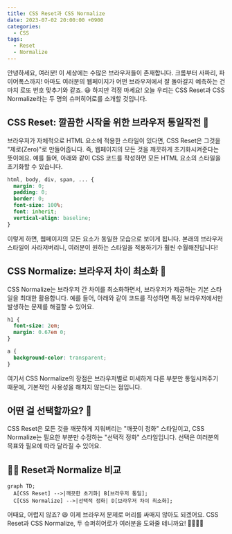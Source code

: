 ```yaml
---
title: CSS Reset과 CSS Normalize
date: 2023-07-02 20:00:00 +0900
categories:
  - CSS
tags:
  - Reset
  - Normalize
---
```


안녕하세요, 여러분! 이 세상에는 수많은 브라우저들이 존재합니다. 크롬부터 사파리, 파이어폭스까지! 아마도 여러분의 웹페이지가 어떤 브라우저에서 잘 돌아갈지 예측하는 건 마치 로또 번호 맞추기와 같죠. 😆 하지만 걱정 마세요! 오늘 우리는 CSS Reset과 CSS Normalize라는 두 명의 슈퍼히어로를 소개할 것입니다.

## CSS Reset: 깔끔한 시작을 위한 브라우저 통일작전 🧹

브라우저가 자체적으로 HTML 요소에 적용한 스타일이 있다면, CSS Reset은 그것을 "제로(Zero)"로 만들어줍니다. 즉, 웹페이지의 모든 것을 깨끗하게 초기화시켜준다는 뜻이에요. 예를 들어, 아래와 같이 CSS 코드를 작성하면 모든 HTML 요소의 스타일을 초기화할 수 있습니다.

```css
html, body, div, span, ... {
  margin: 0;
  padding: 0;
  border: 0;
  font-size: 100%;
  font: inherit;
  vertical-align: baseline;
}
```

이렇게 하면, 웹페이지의 모든 요소가 동일한 모습으로 보이게 됩니다. 본래의 브라우저 스타일이 사라져버리니, 여러분이 원하는 스타일을 적용하기가 훨씬 수월해진답니다!

## CSS Normalize: 브라우저 차이 최소화 🌈

CSS Normalize는 브라우저 간 차이를 최소화하면서, 브라우저가 제공하는 기본 스타일을 최대한 활용합니다. 예를 들어, 아래와 같이 코드를 작성하면 특정 브라우저에서만 발생하는 문제를 해결할 수 있어요.

```css
h1 {
  font-size: 2em;
  margin: 0.67em 0;
}

a {
  background-color: transparent;
}
```

여기서 CSS Normalize의 장점은 브라우저별로 미세하게 다른 부분만 통일시켜주기 때문에, 기본적인 사용성을 해치지 않는다는 점입니다.

## 어떤 걸 선택할까요? 🤔

CSS Reset은 모든 것을 깨끗하게 지워버리는 "깨끗이 정화" 스타일이고, CSS Normalize는 필요한 부분만 수정하는 "선택적 정화" 스타일입니다. 선택은 여러분의 목표와 필요에 따라 달라질 수 있어요.

## 🧜‍♂️ Reset과 Normalize 비교

```mermaid
graph TD;
  A[CSS Reset] -->|깨끗한 초기화| B[브라우저 통일];
  C[CSS Normalize] -->|선택적 정화| D[브라우저 차이 최소화];
```

어때요, 어렵지 않죠? 😆 이제 브라우저 문제로 머리를 싸매지 않아도 되겠어요. CSS Reset과 CSS Normalize, 두 슈퍼히어로가 여러분을 도와줄 테니까요! 🦸‍♂️🦸‍♀️
